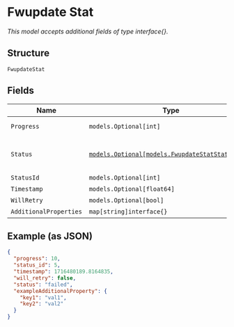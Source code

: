 
# Fwupdate Stat

*This model accepts additional fields of type interface{}.*

## Structure

`FwupdateStat`

## Fields

| Name | Type | Tags | Description |
|  --- | --- | --- | --- |
| `Progress` | `models.Optional[int]` | Optional | **Constraints**: `>= 0`, `<= 100` |
| `Status` | [`models.Optional[models.FwupdateStatStatusEnum]`](../../doc/models/fwupdate-stat-status-enum.md) | Optional | enum: `inprogress`, `failed`, `upgraded` |
| `StatusId` | `models.Optional[int]` | Optional | - |
| `Timestamp` | `models.Optional[float64]` | Optional | - |
| `WillRetry` | `models.Optional[bool]` | Optional | - |
| `AdditionalProperties` | `map[string]interface{}` | Optional | - |

## Example (as JSON)

```json
{
  "progress": 10,
  "status_id": 5,
  "timestamp": 1716480189.8164835,
  "will_retry": false,
  "status": "failed",
  "exampleAdditionalProperty": {
    "key1": "val1",
    "key2": "val2"
  }
}
```

